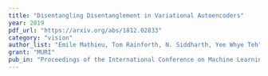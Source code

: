 ```yaml
---
title: "Disentangling Disentanglement in Variational Autoencoders"
year: 2019
pdf_url: "https://arxiv.org/abs/1812.02833"
category: "vision"
author_list: "Emile Mathieu, Tom Rainforth, N. Siddharth, Yee Whye Teh"
grant: "MURI"
pub_in: "Proceedings of the International Conference on Machine Learning (ICML) 2019 Long Beach CA June 2019"
---
```

